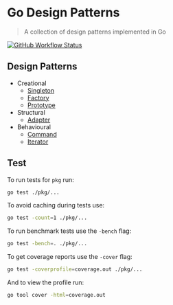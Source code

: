 # Go Design Patterns
> A collection of design patterns implemented in Go

[![GitHub Workflow Status](https://img.shields.io/github/workflow/status/rolandjitsu/go-design-patterns/Test?label=tests&style=flat-square)](https://github.com/rolandjitsu/go-design-patterns/actions?query=workflow%3ATest)

## Design Patterns
* Creational
    * [Singleton](./pkg/singleton/README.md)
    * [Factory](./pkg/factory/README.md)
    * [Prototype](./pkg/prototype/README.md)
* Structural
    * [Adapter](./pkg/adapter/README.md)
* Behavioural
    * [Command](./pkg/command/README.md)
    * [Iterator](./pkg/iterator/README.md)

## Test
To run tests for `pkg` run:
```bash
go test ./pkg/...
```

To avoid caching during tests use:
```bash
go test -count=1 ./pkg/...
```

To run benchmark tests use the `-bench` flag:
```bash
go test -bench=. ./pkg/...
```

To get coverage reports use the `-cover` flag:
```bash
go test -coverprofile=coverage.out ./pkg/...
```

And to view the profile run:
```bash
go tool cover -html=coverage.out
```
